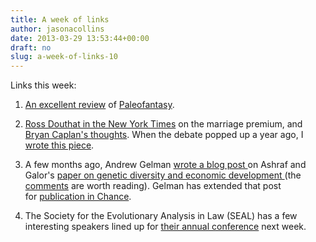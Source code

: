 ```yaml
---
title: A week of links
author: jasonacollins
date: 2013-03-29 13:53:44+00:00
draft: no
slug: a-week-of-links-10
---
```


Links this week:
	
  1. [An excellent review](http://www.epjournal.net/articles/throwing-out-the-mismatch-baby-with-the-paleo-bathwater-a-review-of-marlene-zuk-paleofantasy-what-evolution-really-tells-us-about-sex-diet-and-how-we-live-2/) of [Paleofantasy](/zuks-paleofantasy).

	
  2. [Ross Douthat in the New York Times](http://douthat.blogs.nytimes.com/2013/03/22/late-marriage-and-its-consequences/) on the marriage premium, and [Bryan Caplan's thoughts](http://econlog.econlib.org/archives/2013/03/22_short_argume.html). When the debate popped up a year ago, I [wrote this piece](https://jasoncollins.blog/why-do-married-men-earn-more/).

	
  3. A few months ago, Andrew Gelman [wrote a blog post ](http://andrewgelman.com/2013/01/10/that-controversial-claim-that-high-genetic-diversity-or-low-genetic-diversity-is-bad-for-the-economy/)on Ashraf and Galor's [paper on genetic diversity and economic development ](https://jasoncollins.blog/the-out-of-africa-hypothesis-human-genetic-diversity-and-comparative-economic-development/)(the [comments](http://andrewgelman.com/2013/01/10/that-controversial-claim-that-high-genetic-diversity-or-low-genetic-diversity-is-bad-for-the-economy/#comments) are worth reading). Gelman has extended that post for [publication in Chance](http://www.stat.columbia.edu/~gelman/research/published/ChanceEthics7.pdf).

	
  4. The Society for the Evolutionary Analysis in Law (SEAL) has a few interesting speakers lined up for [their annual conference](https://www4.vanderbilt.edu/seal/conferences/14th-seal-scholarship-conference/speakers-talk-abstracts/) next week.


